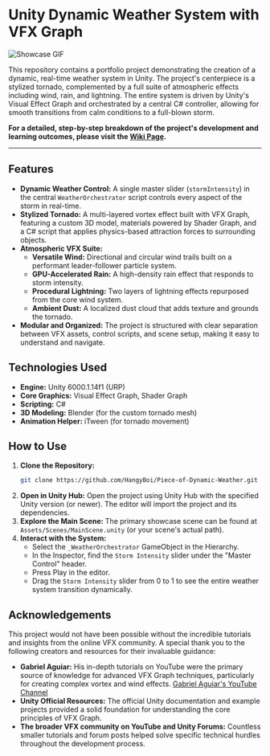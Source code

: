 # Unity Dynamic Weather System with VFX Graph

![Showcase GIF](INSERT_LINK_TO_YOUR_BEST_GIF_HERE.gif)

This repository contains a portfolio project demonstrating the creation of a dynamic, real-time weather system in Unity. The project's centerpiece is a stylized tornado, complemented by a full suite of atmospheric effects including wind, rain, and lightning. The entire system is driven by Unity's Visual Effect Graph and orchestrated by a central C# controller, allowing for smooth transitions from calm conditions to a full-blown storm.

**For a detailed, step-by-step breakdown of the project's development and learning outcomes, please visit the [Wiki Page](https://github.com/HangyBoi/Piece-of-Dynamic-Weather/wiki).**

---

## Features

*   **Dynamic Weather Control:** A single master slider (`stormIntensity`) in the central `WeatherOrchestrator` script controls every aspect of the storm in real-time.
*   **Stylized Tornado:** A multi-layered vortex effect built with VFX Graph, featuring a custom 3D model, materials powered by Shader Graph, and a C# script that applies physics-based attraction forces to surrounding objects.
*   **Atmospheric VFX Suite:**
    *   **Versatile Wind:** Directional and circular wind trails built on a performant leader-follower particle system.
    *   **GPU-Accelerated Rain:** A high-density rain effect that responds to storm intensity.
    *   **Procedural Lightning:** Two layers of lightning effects repurposed from the core wind system.
    *   **Ambient Dust:** A localized dust cloud that adds texture and grounds the tornado.
*   **Modular and Organized:** The project is structured with clear separation between VFX assets, control scripts, and scene setup, making it easy to understand and navigate.

## Technologies Used

*   **Engine:** Unity 6000.1.14f1 (URP)
*   **Core Graphics:** Visual Effect Graph, Shader Graph
*   **Scripting:** C#
*   **3D Modeling:** Blender (for the custom tornado mesh)
*   **Animation Helper:** iTween (for tornado movement)

## How to Use

1.  **Clone the Repository:**
    ```bash
    git clone https://github.com/HangyBoi/Piece-of-Dynamic-Weather.git
    ```
2.  **Open in Unity Hub:** Open the project using Unity Hub with the specified Unity version (or newer). The editor will import the project and its dependencies.
3.  **Explore the Main Scene:** The primary showcase scene can be found at `Assets/Scenes/MainScene.unity` (or your scene's actual path).
4.  **Interact with the System:**
    *   Select the `_WeatherOrchestrator` GameObject in the Hierarchy.
    *   In the Inspector, find the `Storm Intensity` slider under the "Master Control" header.
    *   Press Play in the editor.
    *   Drag the `Storm Intensity` slider from 0 to 1 to see the entire weather system transition dynamically.

## Acknowledgements

This project would not have been possible without the incredible tutorials and insights from the online VFX community. A special thank you to the following creators and resources for their invaluable guidance:

*   **Gabriel Aguiar:** His in-depth tutorials on YouTube were the primary source of knowledge for advanced VFX Graph techniques, particularly for creating complex vortex and wind effects. [Gabriel Aguiar's YouTube Channel](https://www.youtube.com/@GabrielAguiarProd)
*   **Unity Official Resources:** The official Unity documentation and example projects provided a solid foundation for understanding the core principles of VFX Graph.
*   **The broader VFX community on YouTube and Unity Forums:** Countless smaller tutorials and forum posts helped solve specific technical hurdles throughout the development process.
